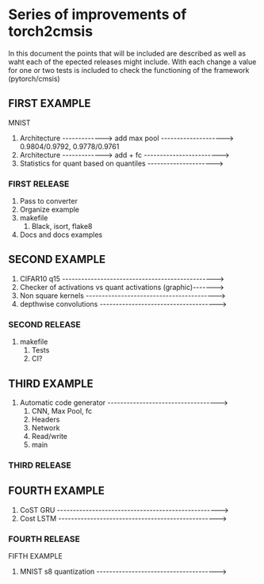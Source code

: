 # Series of improvements of torch2cmsis

In this document the points that will be included are described as well as waht each of the epected releases might include.
With each change a value for one or two tests is included to check the functioning of the framework (pytorch/cmsis)
## FIRST EXAMPLE

MNIST
1. Architecture -------------> add max pool --------------------> 0.9804/0.9792, 0.9778/0.9761
2. Architecture -------------> add + fc ------------------------>
3. Statistics for quant based on quantiles --------------------->

### FIRST RELEASE

1. Pass to converter
2. Organize example
3. makefile
    1. Black, isort, flake8
5. Docs and docs examples

## SECOND EXAMPLE

1. CIFAR10 q15 ------------------------------------------------>
2. Checker of activations vs quant activations (graphic)------->
3. Non square kernels ----------------------------------------->
4. depthwise convolutions ------------------------------------->

### SECOND RELEASE

1. makefile
    1. Tests
    2. CI? 

## THIRD EXAMPLE

1. Automatic code generator ----------------------------------->
    1. CNN, Max Pool, fc
    2. Headers
    3. Network
    4. Read/write
    5. main

### THIRD RELEASE

## FOURTH EXAMPLE
1. CoST GRU --------------------------------------------------->
2. Cost LSTM -------------------------------------------------->

### FOURTH RELEASE


FIFTH EXAMPLE

1. MNIST s8 quantization -------------------------------------->
